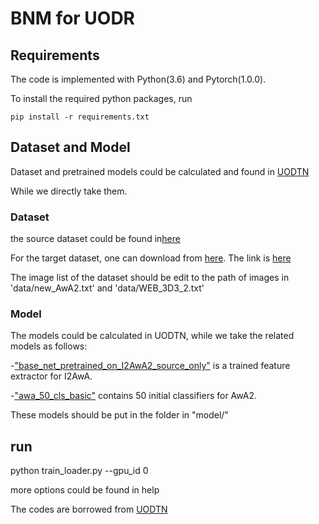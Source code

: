 # BNM for UODR

## Requirements
The code is implemented with Python(3.6) and Pytorch(1.0.0).

To install the required python packages, run

```
pip install -r requirements.txt
```

## Dataset and Model
Dataset and pretrained models could be calculated and found in [UODTN](https://github.com/junbaoZHUO/UODTN)

While we directly take them.

### Dataset
the source dataset could be found in[here](https://drive.google.com/file/d/1GdDZ1SvEqGin_zeCAGaJn0821vC_PJmc/view?usp=sharing)

For the target dataset, one can download from [here](http://cvml.ist.ac.at/AwA2/). The link is [here](http://cvml.ist.ac.at/AwA2/AwA2-data.zip)

The image list of the dataset should be edit to the path of images in 'data/new_AwA2.txt' and 'data/WEB_3D3_2.txt'

### Model
The models could be calculated in UODTN, while we take the related models as follows:

-["base_net_pretrained_on_I2AwA2_source_only"](https://drive.google.com/file/d/1FiHB8HV8U2Isfx0A6ipWEIaE4q-sekoO/view?usp=sharing) is a trained feature extractor for I2AwA.  

-["awa_50_cls_basic"](https://drive.google.com/file/d/1PD7Gm7OBxJLub8YNiELxLKq9WruSAAVH/view?usp=sharing) contains 50 initial classifiers for AwA2.  

These models should be put in the folder in "model/"

## run
python train_loader.py --gpu_id 0

more options could be found in help


The codes are borrowed from [UODTN](https://github.com/junbaoZHUO/UODTN)
